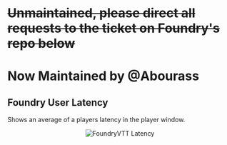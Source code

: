 # ~~Unmaintained, please direct all requests to the ticket on Foundry's repo below~~

# Now Maintained by @Abourass

## Foundry User Latency

Shows an average of a players latency in the player window.

<p align="center">
  <img src="https://i.imgur.com/bytsMWS.png" alt="FoundryVTT Latency" />
</p>
